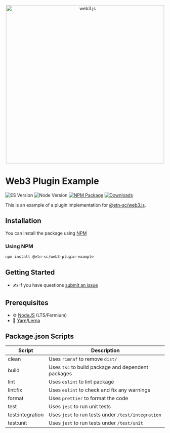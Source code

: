 <p align="center">
  <img src="assets/logo/web3js.jpg" width="500" alt="web3.js" />
</p>

# Web3 Plugin Example

![ES Version](https://img.shields.io/badge/ES-2020-yellow)
![Node Version](https://img.shields.io/badge/node-14.x-green)
[![NPM Package][npm-image]][npm-url]
[![Downloads][downloads-image]][npm-url]

This is an example of a plugin implementation for [@etn-sc/web3.js][repo].

## Installation

You can install the package using [NPM](https://www.npmjs.com/package/@etn-sc/web3-plugin-example)

### Using NPM

```bash
npm install @etn-sc/web3-plugin-example
```

## Getting Started

-   :writing_hand: If you have questions [submit an issue](https://github.com/electroneum/electroneum-web3.js/issues/new)

## Prerequisites

-   :gear: [NodeJS](https://nodejs.org/) (LTS/Fermium)
-   :toolbox: [Yarn](https://yarnpkg.com/)/[Lerna](https://lerna.js.org/)

## Package.json Scripts

| Script           | Description                                        |
| ---------------- | -------------------------------------------------- |
| clean            | Uses `rimraf` to remove `dist/`                    |
| build            | Uses `tsc` to build package and dependent packages |
| lint             | Uses `eslint` to lint package                      |
| lint:fix         | Uses `eslint` to check and fix any warnings        |
| format           | Uses `prettier` to format the code                 |
| test             | Uses `jest` to run unit tests                      |
| test:integration | Uses `jest` to run tests under `/test/integration` |
| test:unit        | Uses `jest` to run tests under `/test/unit`        |

[docs]: https://docs.web3js.org/
[repo]: https://github.com/electroneum/electroneum-web3.js/tree/4.x/tools/web3-plugin-example
[npm-image]: https://img.shields.io/github/package-json/v/electroneum/electroneum-web3.js/4.x?filename=tools%2Fweb3-plugin-example%2Fpackage.json
[npm-url]: https://npmjs.org/package/@etn-sc/web3-plugin-example
[downloads-image]: https://img.shields.io/npm/dm/@etn-sc/web3-plugin-example?label=npm%20downloads
